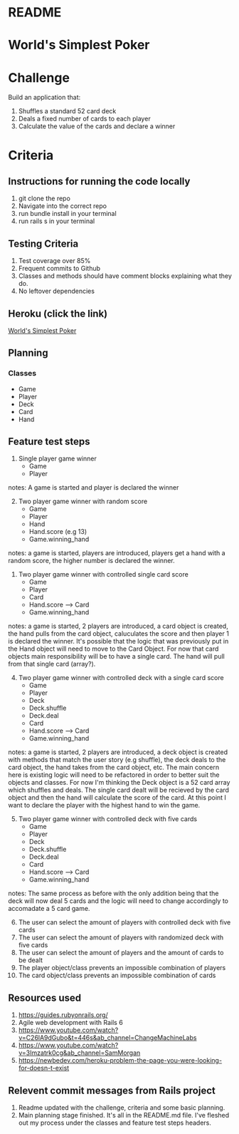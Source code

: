 # README

# World's Simplest Poker

# Challenge

Build an application that:
1. Shuffles a standard 52 card deck
2. Deals a fixed number of cards to each player
3. Calculate the value of the cards and declare a winner  

# Criteria

## Instructions for running the code locally 

1. git clone the repo
2. Navigate into the correct repo
3. run bundle install in your terminal
4. run rails s in your terminal
   
## Testing Criteria
1. Test coverage over 85%
2. Frequent commits to Github
3. Classes and methods should have comment blocks explaining what they do. 
4. No leftover dependencies

## Heroku (click the link)
[World's Simplest Poker](https://poker-tech-test.herokuapp.com/)


## Planning

### Classes
  - Game
  - Player
  - Deck
  - Card
  - Hand

## Feature test steps 

1. Single player game winner
   - Game
   - Player

notes: A game is started and player is declared the winner
  
2. Two player game winner with random score
   - Game
   - Player
   - Hand
   - Hand.score (e.g 13)
   - Game.winning_hand

notes: a game is started, players are introduced, players get a hand with a random score, the higher number is declared the winner. 
  
1. Two player game winner with controlled single card score
   - Game
   - Player
   - Card
   - Hand.score --> Card
   - Game.winning_hand

notes: a game is started, 2 players are introduced, a card object is created, the hand pulls from the card object, caluculates the score and then player 1 is declared the winner. It's possible that the logic that was previously put in the Hand object will need to move
to the Card Object. For now that card objects main responsibility will be to have a single card. The hand will pull from that single card (array?). 
  
4. Two player game winner with controlled deck with a single card score
   - Game
   - Player
   - Deck
   - Deck.shuffle
   - Deck.deal
   - Card
   - Hand.score --> Card
   - Game.winning_hand

notes: a game is started, 2 players are introduced, a deck object is created with methods that match the user story (e.g shuffle), the deck deals to the card object, the hand takes from the card object, etc. The main concern here is existing logic will need to be refactored
in order to better suit the objects and classes. For now I'm thinking the Deck object is a 52 card array which shuffles and deals. The single card dealt will be recieved by the card object and then the hand will calculate the score of the card. At this point I want to declare the player with the highest hand to win the game. 
  
5. Two player game winner with controlled deck with five cards
   - Game
   - Player
   - Deck
   - Deck.shuffle
   - Deck.deal
   - Card
   - Hand.score --> Card
   - Game.winning_hand

notes: The same process as before with the only addition being that the deck will now deal 5 cards and the logic will need to change accordingly to accomadate a 5 card game. 

6. The user can select the amount of players with controlled deck with five cards
7. The user can select the amount of players with randomized deck with five cards
8. The user can select the amount of players and the amount of cards to be dealt
9. The player object/class prevents an impossible combination of players
10. The card object/class prevents an impossible combination of cards


## Resources used
1. https://guides.rubyonrails.org/
2. Agile web development with Rails 6
3. https://www.youtube.com/watch?v=C26lA9dGubo&t=446s&ab_channel=ChangeMachineLabs
4. https://www.youtube.com/watch?v=3Imzatrk0cg&ab_channel=SamMorgan
5. https://newbedev.com/heroku-problem-the-page-you-were-looking-for-doesn-t-exist


   
## Relevent commit messages from Rails project
1. Readme updated with the challenge, criteria and some basic planning.
2. Main planning stage finished. It's all in the README.md file. I've fleshed out my process under the classes and feature test steps headers.

